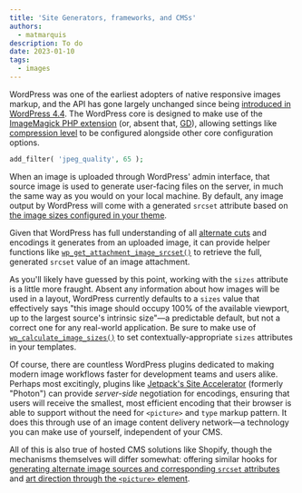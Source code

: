 ```yaml
---
title: 'Site Generators, frameworks, and CMSs'
authors:
  - matmarquis
description: To do
date: 2023-01-10
tags:
  - images
---
```


WordPress was one of the earliest adopters of native responsive images markup, and the API has gone largely unchanged since
being [introduced in WordPress 4.4](https://make.wordpress.org/core/2015/11/10/responsive-images-in-wordpress-4-4/). The WordPress
core is designed to make use of the [ImageMagick PHP extension](https://www.php.net/manual/en/book.imagick.php) (or, absent
that, [GD](https://www.php.net/manual/en/book.image.php)), allowing settings like [compression level](https://developer.wordpress.org/reference/hooks/jpeg_quality/)
to be configured alongside other core configuration options.

```php
add_filter( 'jpeg_quality', 65 );
```

When an image is uploaded through WordPress' admin interface, that source image is used to generate user-facing files on
the server, in much the same way as you would on your local machine. By default, any image output by WordPress will come
with a generated `srcset` attribute based on [the image sizes configured in your theme](https://developer.wordpress.org/apis/responsive-images/).

Given that WordPress has full understanding of all [alternate cuts](https://developer.wordpress.org/reference/functions/add_image_size/)
and encodings it generates from an uploaded image, it can provide helper functions like
[`wp_get_attachment_image_srcset()`](https://developer.wordpress.org/reference/functions/wp_get_attachment_image_srcset/) to
retrieve the full, generated `srcset` value of an image attachment.

As you'll likely have guessed by this point, working with the `sizes` attribute is a little more fraught. Absent any information
about how images will be used in a layout, WordPress currently defaults to a `sizes` value that effectively says "this image
should occupy 100% of the available viewport, up to the largest source's intrinsic size"—a predictable default, but not a correct
one for any real-world application. Be sure to make use of [`wp_calculate_image_sizes()`](https://developer.wordpress.org/reference/hooks/wp_calculate_image_sizes/)
to set contextually-appropriate `sizes` attributes in your templates.

Of course, there are countless WordPress plugins dedicated to making modern image workflows faster for development teams and users alike.
Perhaps most excitingly, plugins like [Jetpack's Site Accelerator](https://jetpack.com/support/site-accelerator/) (formerly "Photon")
can provide _server-side_ negotiation for encodings, ensuring that users will receive the smallest, most efficient encoding that their
browser is able to support without the need for `<picture>` and `type` markup pattern. It does this through use of an image content
delivery network—a technology you can make use of yourself, independent of your CMS.

All of this is also true of hosted CMS solutions like Shopify, though the mechanisms themselves will differ somewhat: offering similar
hooks for [generating alternate image sources and corresponding `srcset` attributes](https://performance.shopify.com/blogs/blog/responsive-images-on-shopify-with-liquid#provide-multiple-image-size-options-with-srcset)
and [art direction through the `<picture>` element](https://performance.shopify.com/blogs/blog/responsive-images-on-shopify-with-liquid#art-direction).
